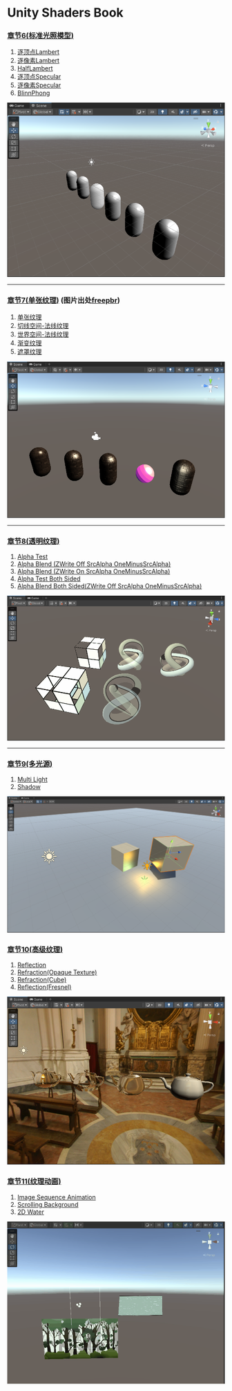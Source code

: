 
# Unity Shaders Book
### [章节6(标准光照模型)](Chapter%206)
1.  [逐顶点Lambert](Chapter%206/Diffuse/Chapter6-DiffuseVertexLevel.shader)
2.  [逐像素Lambert](Chapter%206/Diffuse/Chapter6-DiffusePixelLevel.shader)
3.  [HalfLambert](Chapter%206/Diffuse/Chapter6-HalfLambert.shader)
4.  [逐顶点Specular](Chapter%206/Specular/Chapter6-SpecularVertexLevel.shader)
5.  [逐像素Specular](Chapter%206/Specular/Chapter6-SpecularPixelLevel.shader)
6.  [BlinnPhong](Chapter%206/Specular/Chapter6-BlinnPhong.shader)

![](../../Diagram/Chapter_6.png)

---

### [章节7(单张纹理)](Chapter%207) (图片出处[freepbr](https://freepbr.com/product/damp-block-wall-pbr/))
1.  [单张纹理](Chapter%207/Chapter7-SingleTexture.shader)
2.  [切线空间-法线纹理](Chapter%207/Chapter7-NormalMapTangentSpace.shader)
3.  [世界空间-法线纹理](Chapter%207/Chapter7-NormalMapWorldSpace.shader)
4.  [渐变纹理](Chapter%207/Chapter7-RampTexture.shader)
5.  [遮罩纹理](Chapter%207/Chapter7-MaskTexture.shader)

![](../../Diagram/Chapter_7.png)

---

### [章节8(透明纹理)](Chapter%208)
1.  [Alpha Test](Chapter%208/Chapter8-AlphaTest.shader)
2.  [Alpha Blend (ZWrite Off SrcAlpha OneMinusSrcAlpha)](Chapter%208/Chapter8-AlphaBlend.shader)
3.  [Alpha Blend (ZWrite On SrcAlpha OneMinusSrcAlpha)](Chapter%208/Chapter8-AlphaBlendZWrite.shader)
4.  [Alpha Test Both Sided](Chapter%208/Chapter8-AlphaTestBothSided.shader)
5.  [Alpha Blend Both Sided(ZWrite Off SrcAlpha OneMinusSrcAlpha)](Chapter%208/Chapter8-AlphaBlendBothSided.shader)

![](../../Diagram/Chapter_8.png)

---

### [章节9(多光源)](Chapter%209)
1. [Multi Light](Chapter%209/Chapter9-ForwardRendering.shader)
2. [Shadow](Chapter%209/Chapter9-Shadow.shader)

![](../../Diagram/Chapter_9.png)


### [章节10(高级纹理)](Chapter%2010)
1. [Reflection](Chapter%2010/Chapter10-Reflection.shader)
2. [Refraction(Opaque Texture)](Chapter%2010/Chapter10-Refraction-Opaque.shader)
3. [Refraction(Cube)](Chapter%2010/Chapter10-Refraction.shader)
3. [Reflection(Fresnel)](Chapter%2010/Chapter10-Fresnel.shader)

![](../../Diagram/Chapter_10.png)


### [章节11(纹理动画)](Chapter%2011)
1. [Image Sequence Animation](Chapter%2011/Chapter11-ImageSequenceAnimation.shader)
2. [Scrolling Background](Chapter%2011/Chapter11-ScrollingBackground.shader)
2. [2D Water](Chapter%2011/Chapter11-Water2D.shader)

![](../../Diagram/Chapter_11.gif)